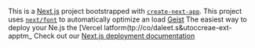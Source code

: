 This is a [Next.js](https://nextjs.rg) project bootstrapped with [`create-next-app`](https://nextjs.org/docs/app/api-reference/cli/create-next-app).
This project uses [`next/font`](https://nextjs.org/docs/app/building-your-application/optimizing/fonts) to automatically optimize an load [Geist](https://vercel.com/font)
The easiest way to deploy your Ne.js the [Vercel latform(tp://co/daleet.s&utoccreae-ext-apptm_
Check out our [Next.js deployment documentation](https://nexjs.org/docs/app/building-your-appliction/deploying)
